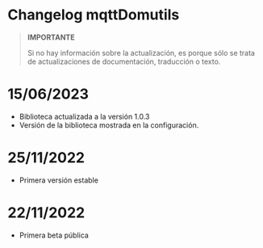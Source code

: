 # Changelog mqttDomutils

>**IMPORTANTE**
>
>Si no hay información sobre la actualización, es porque sólo se trata de actualizaciones de documentación, traducción o texto.

# 15/06/2023
- Biblioteca actualizada a la versión 1.0.3
- Versión de la biblioteca mostrada en la configuración.

# 25/11/2022
- Primera versión estable

# 22/11/2022
- Primera beta pública
